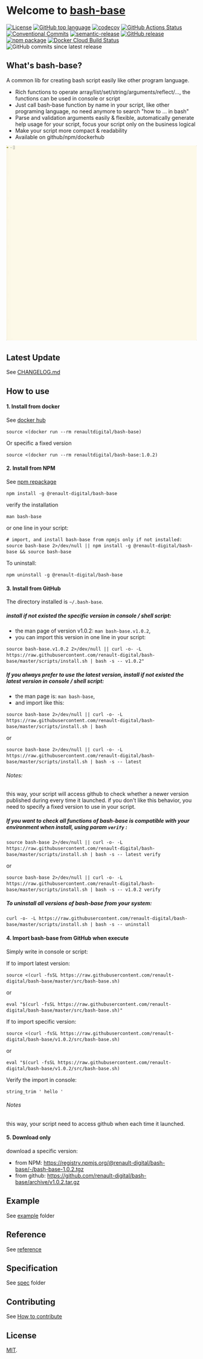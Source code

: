 # Welcome to [bash-base](https://renault-digital.github.io/bash-base)

[![License](https://img.shields.io/github/license/renault-digital/bash-base.svg)](https://github.com/renault-digital/bash-base/blob/master/LICENSE)
[![GitHub top language](https://img.shields.io/github/languages/top/renault-digital/bash-base.svg)](https://github.com/renault-digital/bash-base/search?l=Shell)
[![codecov](https://codecov.io/gh/renault-digital/bash-base/branch/master/graph/badge.svg)](https://codecov.io/gh/renault-digital/bash-base)
[![GitHub Actions Status](https://img.shields.io/github/workflow/status/renault-digital/bash-base/cicd?label=GithubActions)](https://github.com/renault-digital/bash-base/actions)
[![Conventional Commits](https://img.shields.io/badge/Conventional%20Commits-1.0.0-yellow.svg)](https://conventionalcommits.org)
[![semantic-release](https://img.shields.io/badge/%20%20%F0%9F%93%A6%F0%9F%9A%80-semantic--release-e10079.svg)](https://github.com/semantic-release/semantic-release)
[![GitHub release](https://img.shields.io/github/release/renault-digital/bash-base.svg)](https://github.com/renault-digital/bash-base/releases/latest)
[![npm package](https://img.shields.io/npm/v/@renault-digital/bash-base.svg)](https://www.npmjs.com/package/@renault-digital/bash-base)
[![Docker Cloud Build Status](https://img.shields.io/docker/pulls/renaultdigital/bash-base.svg)](https://hub.docker.com/r/renaultdigital/bash-base)
![GitHub commits since latest release](https://img.shields.io/github/commits-since/renault-digital/bash-base/latest)


## What's bash-base?

A common lib for creating bash script easily like other program language.

- Rich functions to operate array/list/set/string/arguments/reflect/..., the functions can be used in console or script
- Just call bash-base function by name in your script, like other programing language, no need anymore to search "how to ... in bash"
- Parse and validation arguments easily & flexible, automatically generate help usage for your script, focus your script only on the business logical
- Make your script more compact & readability
- Available on github/npm/dockerhub

![bash-base.gif](bash-base.gif)

## Latest Update
See [CHANGELOG.md](CHANGELOG.md)


## How to use

#### 1. Install from docker

See [docker hub](https://hub.docker.com/r/renaultdigital/bash-base)

```
source <(docker run --rm renaultdigital/bash-base)
``` 

Or specific a fixed version

```
source <(docker run --rm renaultdigital/bash-base:1.0.2)
```


#### 2. Install from NPM

See [npm repackage](https://www.npmjs.com/package/@renault-digital/bash-base)
```
npm install -g @renault-digital/bash-base
```

verify the installation
```
man bash-base
```

or one line in your script:
```
# import, and install bash-base from npmjs only if not installed:
source bash-base 2>/dev/null || npm install -g @renault-digital/bash-base && source bash-base
```

To uninstall:
```
npm uninstall -g @renault-digital/bash-base
```


#### 3. Install from GitHub

The directory installed is `~/.bash-base`.

##### install if not existed the specific version in console / shell script:

- the man page of version v1.0.2:  `man bash-base.v1.0.2`, 
- you can import this version in one line in your script:
```
source bash-base.v1.0.2 2>/dev/null || curl -o- -L https://raw.githubusercontent.com/renault-digital/bash-base/master/scripts/install.sh | bash -s -- v1.0.2"
```


##### If you always prefer to use the latest version, install if not existed the latest version in console / shell script:
- the man page is: `man bash-base`,
- and import like this:
```
source bash-base 2>/dev/null || curl -o- -L https://raw.githubusercontent.com/renault-digital/bash-base/master/scripts/install.sh | bash
```
or
```
source bash-base 2>/dev/null || curl -o- -L https://raw.githubusercontent.com/renault-digital/bash-base/master/scripts/install.sh | bash -s -- latest
```

###### Notes:
this way, your script will access github to check whether a newer version published during every time it launched.
if you don't like this behavior, you need to specify a fixed version to use in your script.


##### If you want to check all functions of bash-base is compatible with your environment when install, using param `verify` :
```
source bash-base 2>/dev/null || curl -o- -L https://raw.githubusercontent.com/renault-digital/bash-base/master/scripts/install.sh | bash -s -- latest verify
```
or
```
source bash-base 2>/dev/null || curl -o- -L https://raw.githubusercontent.com/renault-digital/bash-base/master/scripts/install.sh | bash -s -- v1.0.2 verify
```

##### To uninstall all versions of bash-base from your system:
```
curl -o- -L https://raw.githubusercontent.com/renault-digital/bash-base/master/scripts/install.sh | bash -s -- uninstall
```


#### 4. Import bash-base from GitHub when execute

Simply write in console or script:

If to import latest version:
```
source <(curl -fsSL https://raw.githubusercontent.com/renault-digital/bash-base/master/src/bash-base.sh)
```
or
```
eval "$(curl -fsSL https://raw.githubusercontent.com/renault-digital/bash-base/master/src/bash-base.sh)"
```

If to import specific version:
```
source <(curl -fsSL https://raw.githubusercontent.com/renault-digital/bash-base/v1.0.2/src/bash-base.sh)
```
or
```
eval "$(curl -fsSL https://raw.githubusercontent.com/renault-digital/bash-base/v1.0.2/src/bash-base.sh)
```

Verify the import in console:
```
string_trim ' hello '
```

###### Notes
this way, your script need to access github when each time it launched.


#### 5. Download only

download a specific version:

- from NPM: https://registry.npmjs.org/@renault-digital/bash-base/-/bash-base-1.0.2.tgz
- from github: https://github.com/renault-digital/bash-base/archive/v1.0.2.tar.gz

## Example
See [example](example) folder

## Reference
See [reference](docs/references.md)

## Specification
See [spec](spec) folder

## Contributing
See [How to contribute](CONTRIBUTING.md)

## License
[MIT](https://opensource.org/licenses/MIT).
